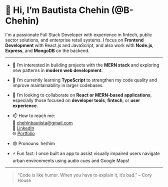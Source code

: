 # 👋 Hi, I’m Bautista Chehin (@B-Chehin)

I'm a passionate Full Stack Developer with experience in fintech, public sector solutions, and enterprise retail systems. I focus on **Frontend Development** with React.js and JavaScript, and also work with **Node.js**, **Express**, and **MongoDB** on the backend.

---

- 👀 I’m interested in building projects with the **MERN stack** and exploring new patterns in **modern web development**.
- 🌱 I’m currently learning **TypeScript** to strengthen my code quality and improve maintainability in larger codebases.
- 💞️ I’m looking to collaborate on **React or MERN-based applications**, especially those focused on **developer tools**, **fintech**, or **user experience**.
- 📫 How to reach me:  
  📧 chehinbautista@gmail.com  
  💼 [LinkedIn](https://www.linkedin.com/in/bautista-chehin-906bb9196/)  
  🌐 [Portfolio](https://github.com/B-Chehin)

- 😄 Pronouns: he/him  
- ⚡ Fun fact: I once built an app to assist visually impaired users navigate urban environments using audio cues and Google Maps!

---

> “Code is like humor. When you have to explain it, it’s bad.” – Cory House

